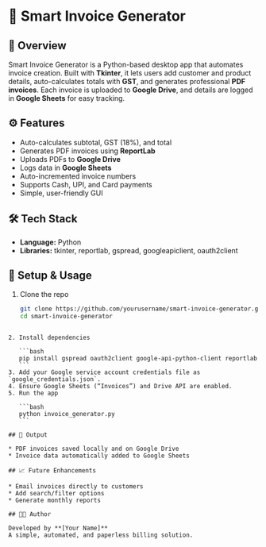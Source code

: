 # 🧾 Smart Invoice Generator

## 📘 Overview
Smart Invoice Generator is a Python-based desktop app that automates invoice creation. Built with **Tkinter**, it lets users add customer and product details, auto-calculates totals with **GST**, and generates professional **PDF invoices**. Each invoice is uploaded to **Google Drive**, and details are logged in **Google Sheets** for easy tracking.

## ⚙️ Features
- Auto-calculates subtotal, GST (18%), and total  
- Generates PDF invoices using **ReportLab**  
- Uploads PDFs to **Google Drive**  
- Logs data in **Google Sheets**  
- Auto-incremented invoice numbers  
- Supports Cash, UPI, and Card payments  
- Simple, user-friendly GUI  

## 🛠️ Tech Stack
- **Language:** Python  
- **Libraries:** tkinter, reportlab, gspread, googleapiclient, oauth2client  

## 🚀 Setup & Usage
1. Clone the repo  
   ```bash
   git clone https://github.com/yourusername/smart-invoice-generator.git
   cd smart-invoice-generator
````

2. Install dependencies

   ```bash
   pip install gspread oauth2client google-api-python-client reportlab
   ```
3. Add your Google service account credentials file as `google_credentials.json`.
4. Ensure Google Sheets (“Invoices”) and Drive API are enabled.
5. Run the app

   ```bash
   python invoice_generator.py
   ```

## 📂 Output

* PDF invoices saved locally and on Google Drive
* Invoice data automatically added to Google Sheets

## 📈 Future Enhancements

* Email invoices directly to customers
* Add search/filter options
* Generate monthly reports

## 👨‍💻 Author

Developed by **[Your Name]**
A simple, automated, and paperless billing solution.
